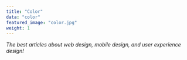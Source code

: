 ```yaml
---
title: "Color"
data: "color"
featured_image: "color.jpg"
weight: 1
---
```


_The best articles about web design, mobile design, and user experience design!_

